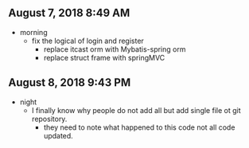 ## August 7, 2018 8:49 AM

* morning
	* fix the logical of login and register
		* replace itcast orm with Mybatis-spring orm
		* replace struct frame with springMVC

## August 8, 2018 9:43 PM

* night
	* I finally know why people do not add all but add single file ot git repository.
		* they need to note what happened to this code not all code updated.
